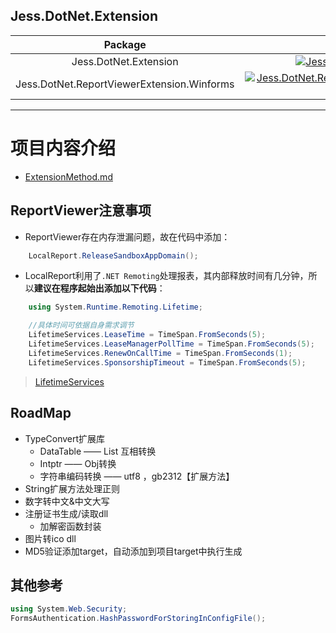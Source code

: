 ## Jess.DotNet.Extension


|Package|Nuget|DownLoads|
|:--:|:--:|:--:|
|Jess.DotNet.Extension|[![Jess.DotNet.Extension](https://img.shields.io/nuget/v/Jess.DotNet.Extension.svg)](https://www.nuget.org/packages/Jess.DotNet.Extension/)|[![Jess.DotNet.Extension](https://img.shields.io/nuget/dt/Jess.DotNet.Extension)](https://www.nuget.org/packages/Jess.DotNet.Extension/)|
|Jess.DotNet.ReportViewerExtension.Winforms|[![Jess.DotNet.ReportViewerExtension.Winforms](https://img.shields.io/nuget/v/Jess.DotNet.ReportViewerExtension.Winforms.svg)](https://www.nuget.org/packages/Jess.DotNet.ReportViewerExtension.Winforms/)|[![Jess.DotNet.ReportViewerExtension.Winforms](https://img.shields.io/nuget/dt/Jess.DotNet.ReportViewerExtension.Winforms)](https://www.nuget.org/packages/Jess.DotNet.ReportViewerExtension.Winforms/)|


------------------

# 项目内容介绍

* [ExtensionMethod.md](./docs/ExtensionMethod.md)

## ReportViewer注意事项

* ReportViewer存在内存泄漏问题，故在代码中添加：
``` csharp
    LocalReport.ReleaseSandboxAppDomain();
```
* LocalReport利用了`.NET Remoting`处理报表，其内部释放时间有几分钟，所以**建议在程序起始出添加以下代码**：
``` csharp
    using System.Runtime.Remoting.Lifetime;
```
``` csharp
    //具体时间可依据自身需求调节
    LifetimeServices.LeaseTime = TimeSpan.FromSeconds(5);
    LifetimeServices.LeaseManagerPollTime = TimeSpan.FromSeconds(5);
    LifetimeServices.RenewOnCallTime = TimeSpan.FromSeconds(1);
    LifetimeServices.SponsorshipTimeout = TimeSpan.FromSeconds(5);
```

> [LifetimeServices](https://referencesource.microsoft.com/#mscorlib/system/runtime/remoting/lifetimeservices.cs)

## RoadMap

* TypeConvert扩展库
    * DataTable —— List 互相转换
    * Intptr —— Obj转换
    * 字符串编码转换 —— utf8 ，gb2312【扩展方法】
* String扩展方法处理正则
* 数字转中文&中文大写
* 注册证书生成/读取dll
    * 加解密函数封装
* 图片转ico dll
* MD5验证添加target，自动添加到项目target中执行生成

## 其他参考

``` csharp
using System.Web.Security;
FormsAuthentication.HashPasswordForStoringInConfigFile();
```
